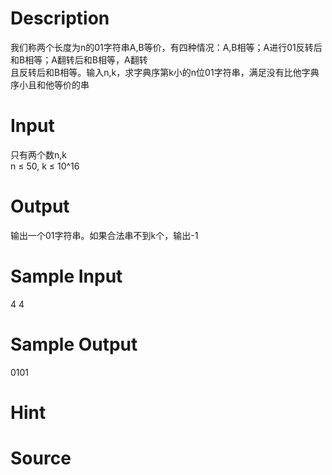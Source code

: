 
# Description

<div class="content"><div>
<div>
<div>我们称两个长度为n的01字符串A,B等价，有四种情况：A,B相等；A进行01反转后和B相等；A翻转后和B相等，A翻转</div>
<div>且反转后和B相等。输入n,k，求字典序第k小的n位01字符串，满足没有比他字典序小且和他等价的串</div>
<div></div>
</div>
<div></div>
</div>
<div></div>
<p></p></div>

# Input

<div class="content"><div>
<div>只有两个数n,k</div>
<div>n ≤ 50, k ≤ 10^16</div>
<div></div>
</div>
<div></div>
<p></p></div>

# Output

<div class="content"><div>
<div>输出一个01字符串。如果合法串不到k个，输出-1</div>
<div></div>
</div>
<div></div>
<p></p></div>

# Sample Input

<div class="content"><span class="sampledata">4 4</span></div>

# Sample Output

<div class="content"><span class="sampledata">0101</span></div>

# Hint

<div class="content"><p></p></div>

# Source

<div class="content"><p><a href="problemset.php?search="></a></p></div>

